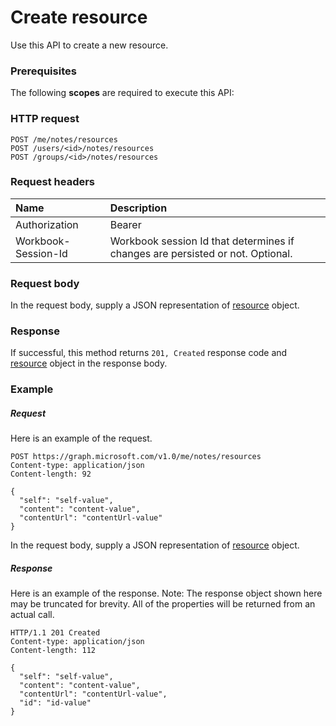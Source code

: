 # Create resource

Use this API to create a new resource.
### Prerequisites
The following **scopes** are required to execute this API: 
### HTTP request
<!-- { "blockType": "ignored" } -->
```http
POST /me/notes/resources
POST /users/<id>/notes/resources
POST /groups/<id>/notes/resources

```
### Request headers
| Name       | Description|
|:---------------|:----------|
| Authorization  | Bearer <code>|
| Workbook-Session-Id  | Workbook session Id that determines if changes are persisted or not. Optional.|

### Request body
In the request body, supply a JSON representation of [resource](../resources/resource.md) object.


### Response
If successful, this method returns `201, Created` response code and [resource](../resources/resource.md) object in the response body.

### Example
##### Request
Here is an example of the request.
<!-- {
  "blockType": "request",
  "name": "create_resource_from_notes"
}-->
```http
POST https://graph.microsoft.com/v1.0/me/notes/resources
Content-type: application/json
Content-length: 92

{
  "self": "self-value",
  "content": "content-value",
  "contentUrl": "contentUrl-value"
}
```
In the request body, supply a JSON representation of [resource](../resources/resource.md) object.
##### Response
Here is an example of the response. Note: The response object shown here may be truncated for brevity. All of the properties will be returned from an actual call.
<!-- {
  "blockType": "response",
  "truncated": true,
  "@odata.type": "microsoft.graph.resource"
} -->
```http
HTTP/1.1 201 Created
Content-type: application/json
Content-length: 112

{
  "self": "self-value",
  "content": "content-value",
  "contentUrl": "contentUrl-value",
  "id": "id-value"
}
```

<!-- uuid: 8fcb5dbc-d5aa-4681-8e31-b001d5168d79
2015-10-25 14:57:30 UTC -->
<!-- {
  "type": "#page.annotation",
  "description": "Create resource",
  "keywords": "",
  "section": "documentation",
  "tocPath": ""
}-->